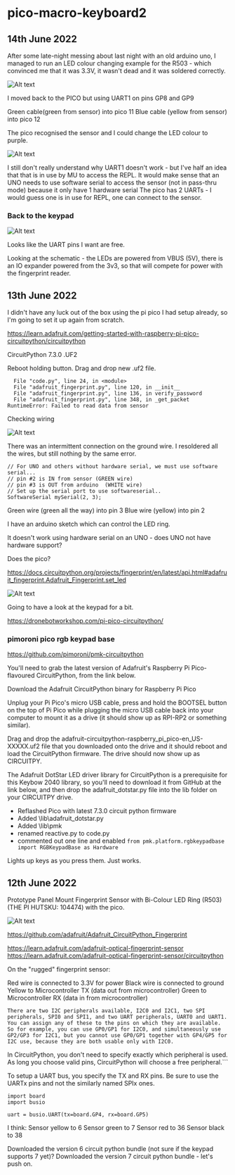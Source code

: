 # pico-macro-keyboard2

## 14th June 2022 ##
After some late-night messing about last night with an old arduino uno, I managed to run an LED colour changing example for the R503 - which convinced me that it was 3.3V, it wasn't dead and it was soldered correctly.

![Alt text](./readme_imgs/uno.png)

I moved back to the PICO but using UART1 on pins GP8 and GP9

Green cable(green from sensor) into pico 11
Blue cable (yellow from sensor) into pico 12

The pico recognised the sensor and I could change the LED colour to purple.


![Alt text](./readme_imgs/sensor_flash.gif)

I still don't really understand why UART1 doesn't work - but I've half an idea that that is in use by MU to access the REPL.
It would make sense that an UNO needs to use software serial to access the sensor (not in pass-thru mode) because it only have 1 hardware serial
The pico has 2 UARTs - I would guess one is in use for REPL, one can connect to the sensor.

### Back to the keypad ###

![Alt text](./readme_imgs/keypad_pins.png)

Looks like the UART pins I want are free.

Looking at the schematic - the LEDs are powered from VBUS (5V), there is an IO expander powered from the 3v3, so that will compete for power with the fingerprint reader.


## 13th June 2022 ##

I didn't have any luck out of the box using the pi pico I had setup already, so I'm going to set it up again from scratch.

https://learn.adafruit.com/getting-started-with-raspberry-pi-pico-circuitpython/circuitpython


CircuitPython 7.3.0 .UF2

Reboot holding button.
Drag and drop new .uf2 file.


```Traceback (most recent call last):
  File "code.py", line 24, in <module>
  File "adafruit_fingerprint.py", line 120, in __init__
  File "adafruit_fingerprint.py", line 136, in verify_password
  File "adafruit_fingerprint.py", line 348, in _get_packet
RuntimeError: Failed to read data from sensor
```


Checking wiring

![Alt text](./readme_imgs/SensorPinout.png)

There was an intermittent connection on the ground wire. I resoldered all the wires, but still nothing by the same error.

```
// For UNO and others without hardware serial, we must use software serial...
// pin #2 is IN from sensor (GREEN wire)
// pin #3 is OUT from arduino  (WHITE wire)
// Set up the serial port to use softwareserial..
SoftwareSerial mySerial(2, 3);
```
Green wire (green all the way) into pin 3
Blue wire (yellow) into pin 2

I have an arduino sketch which can control the LED ring.

It doesn't work using hardware serial on an UNO - does UNO not have hardware support?

Does the pico?


https://docs.circuitpython.org/projects/fingerprint/en/latest/api.html#adafruit_fingerprint.Adafruit_Fingerprint.set_led



![Alt text](./readme_imgs/raspberry_pi_Pico-R3-Pinout-narrow.png)



Going to have a look at the keypad for a bit.

https://dronebotworkshop.com/pi-pico-circuitpython/

### pimoroni pico rgb keypad base ###

https://github.com/pimoroni/pmk-circuitpython

You'll need to grab the latest version of Adafruit's Raspberry Pi Pico-flavoured CircuitPython, from the link below.

Download the Adafruit CircuitPython binary for Raspberry Pi Pico

Unplug your Pi Pico's micro USB cable, press and hold the BOOTSEL button on the top of Pi Pico while plugging the micro USB cable back into your computer to mount it as a drive (it should show up as RPI-RP2 or something similar).

Drag and drop the adafruit-circuitpython-raspberry_pi_pico-en_US-XXXXX.uf2 file that you downloaded onto the drive and it should reboot and load the CircuitPython firmware. The drive should now show up as CIRCUITPY.

The Adafruit DotStar LED driver library for CircuitPython is a prerequisite for this Keybow 2040 library, so you'll need to download it from GitHub at the link below, and then drop the adafruit_dotstar.py file into the lib folder on your CIRCUITPY drive.


- Reflashed Pico with latest 7.3.0 circuit python firmware
- Added \lib\adafruit_dotstar.py
- Added \lib\pmk
- renamed reactive.py to code.py
- commented out one line and enabled ``from pmk.platform.rgbkeypadbase import RGBKeypadBase as Hardware``

Lights up keys as you press them. Just works.


## 12th June 2022 ##

Prototype Panel Mount Fingerprint Sensor with Bi-Colour LED Ring (R503) (THE PI HUTSKU: 104474) with the pico.

![Alt text](./readme_imgs/sensor.png)

https://github.com/adafruit/Adafruit_CircuitPython_Fingerprint

https://learn.adafruit.com/adafruit-optical-fingerprint-sensor
https://learn.adafruit.com/adafruit-optical-fingerprint-sensor/circuitpython


On the "rugged" fingerprint sensor:

Red wire is connected to 3.3V for power
Black wire is connected to ground
Yellow to Microcontroller TX (data out from microcontroller)
Green to Microcontroller RX (data in from microcontroller)

```There are two I2C peripherals available, I2C0 and I2C1, two SPI peripherals, SPI0 and SPI1, and two UART peripherals, UART0 and UART1. You can assign any of these to the pins on which they are available. So for example, you can use GP0/GP1 for I2C0, and simultaneously use GP2/GP3 for I2C1, but you cannot use GP0/GP1 together with GP4/GP5 for I2C use, because they are both usable only with I2C0.```

In CircuitPython, you don't need to specify exactly which peripheral is used. As long you choose valid pins, CircuitPython will choose a free peripheral.```

To setup a UART bus, you specify the TX and RX pins. Be sure to use the UARTx pins and not the similarly named SPIx ones.

```
import board
import busio

uart = busio.UART(tx=board.GP4, rx=board.GP5)
```

I think:
Sensor yellow to 6
Sensor green to 7
Sensor red to 36
Sensor black to 38

Downloaded the version 6 circuit python bundle (not sure if the keypad supports 7 yet)?
Downloaded the version 7 circuit python bundle - let's push on.


